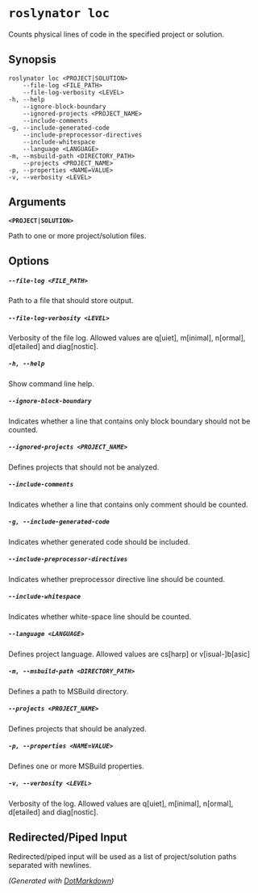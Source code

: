 ﻿---
sidebar_label: loc
---

# `roslynator loc`

Counts physical lines of code in the specified project or solution\.

## Synopsis

```
roslynator loc <PROJECT|SOLUTION>
    --file-log <FILE_PATH>
    --file-log-verbosity <LEVEL>
-h, --help
    --ignore-block-boundary
    --ignored-projects <PROJECT_NAME>
    --include-comments
-g, --include-generated-code
    --include-preprocessor-directives
    --include-whitespace
    --language <LANGUAGE>
-m, --msbuild-path <DIRECTORY_PATH>
    --projects <PROJECT_NAME>
-p, --properties <NAME=VALUE>
-v, --verbosity <LEVEL>
```

## Arguments

**`<PROJECT|SOLUTION>`**

Path to one or more project/solution files\.

## Options

##### `--file-log <FILE_PATH>`

Path to a file that should store output\.

##### `--file-log-verbosity <LEVEL>`

Verbosity of the file log\. Allowed values are q\[uiet\], m\[inimal\], n\[ormal\], d\[etailed\] and diag\[nostic\]\.

##### `-h, --help`

Show command line help\.

##### `--ignore-block-boundary`

Indicates whether a line that contains only block boundary should not be counted\.

##### `--ignored-projects <PROJECT_NAME>`

Defines projects that should not be analyzed\.

##### `--include-comments`

Indicates whether a line that contains only comment should be counted\.

##### `-g, --include-generated-code`

Indicates whether generated code should be included\.

##### `--include-preprocessor-directives`

Indicates whether preprocessor directive line should be counted\.

##### `--include-whitespace`

Indicates whether white\-space line should be counted\.

##### `--language <LANGUAGE>`

Defines project language\. Allowed values are cs\[harp\] or v\[isual\-\]b\[asic\]

##### `-m, --msbuild-path <DIRECTORY_PATH>`

Defines a path to MSBuild directory\.

##### `--projects <PROJECT_NAME>`

Defines projects that should be analyzed\.

##### `-p, --properties <NAME=VALUE>`

Defines one or more MSBuild properties\.

##### `-v, --verbosity <LEVEL>`

Verbosity of the log\. Allowed values are q\[uiet\], m\[inimal\], n\[ormal\], d\[etailed\] and diag\[nostic\]\.

## Redirected/Piped Input

Redirected/piped input will be used as a list of project/solution paths separated with newlines.

*\(Generated with [DotMarkdown](https://github.com/JosefPihrt/DotMarkdown)\)*